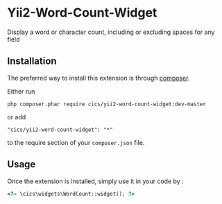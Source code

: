 Yii2-Word-Count-Widget
======================
Display a word or character count, including or excluding spaces for any field

Installation
------------

The preferred way to install this extension is through [composer](http://getcomposer.org/download/).

Either run

```
php composer.phar require cics/yii2-word-count-widget:dev-master
```

or add

```
"cics/yii2-word-count-widget": "*"
```

to the require section of your `composer.json` file.


Usage
-----

Once the extension is installed, simply use it in your code by  :

```php
<?= \cics\widgets\WordCount::widget(); ?>
```